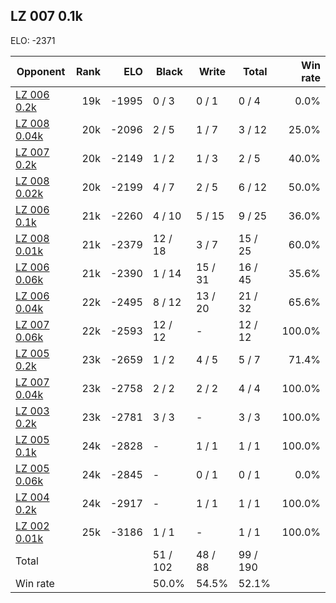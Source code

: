 ## LZ 007 0.1k ##

ELO: -2371

Opponent | Rank | ELO | Black | Write | Total | Win rate
---------|-----:|----:|-------|-------|-------|-------:
[LZ 006 0.2k](LZ%20006%200.2k.md) | 19k | -1995 | 0 / 3 | 0 / 1 | 0 / 4 | 0.0%
[LZ 008 0.04k](LZ%20008%200.04k.md) | 20k | -2096 | 2 / 5 | 1 / 7 | 3 / 12 | 25.0%
[LZ 007 0.2k](LZ%20007%200.2k.md) | 20k | -2149 | 1 / 2 | 1 / 3 | 2 / 5 | 40.0%
[LZ 008 0.02k](LZ%20008%200.02k.md) | 20k | -2199 | 4 / 7 | 2 / 5 | 6 / 12 | 50.0%
[LZ 006 0.1k](LZ%20006%200.1k.md) | 21k | -2260 | 4 / 10 | 5 / 15 | 9 / 25 | 36.0%
[LZ 008 0.01k](LZ%20008%200.01k.md) | 21k | -2379 | 12 / 18 | 3 / 7 | 15 / 25 | 60.0%
[LZ 006 0.06k](LZ%20006%200.06k.md) | 21k | -2390 | 1 / 14 | 15 / 31 | 16 / 45 | 35.6%
[LZ 006 0.04k](LZ%20006%200.04k.md) | 22k | -2495 | 8 / 12 | 13 / 20 | 21 / 32 | 65.6%
[LZ 007 0.06k](LZ%20007%200.06k.md) | 22k | -2593 | 12 / 12 | - | 12 / 12 | 100.0%
[LZ 005 0.2k](LZ%20005%200.2k.md) | 23k | -2659 | 1 / 2 | 4 / 5 | 5 / 7 | 71.4%
[LZ 007 0.04k](LZ%20007%200.04k.md) | 23k | -2758 | 2 / 2 | 2 / 2 | 4 / 4 | 100.0%
[LZ 003 0.2k](LZ%20003%200.2k.md) | 23k | -2781 | 3 / 3 | - | 3 / 3 | 100.0%
[LZ 005 0.1k](LZ%20005%200.1k.md) | 24k | -2828 | - | 1 / 1 | 1 / 1 | 100.0%
[LZ 005 0.06k](LZ%20005%200.06k.md) | 24k | -2845 | - | 0 / 1 | 0 / 1 | 0.0%
[LZ 004 0.2k](LZ%20004%200.2k.md) | 24k | -2917 | - | 1 / 1 | 1 / 1 | 100.0%
[LZ 002 0.01k](LZ%20002%200.01k.md) | 25k | -3186 | 1 / 1 | - | 1 / 1 | 100.0%
Total | | | 51 / 102 | 48 / 88 | 99 / 190 | 
Win rate| | | 50.0% | 54.5% | 52.1% | 
